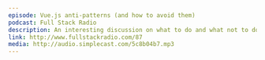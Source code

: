 ```yaml
---
episode: Vue.js anti-patterns (and how to avoid them)
podcast: Full Stack Radio
description: An interesting discussion on what to do and what not to do when writing apps with the hot new JavaScript library Vue.
link: http://www.fullstackradio.com/87
media: http://audio.simplecast.com/5c8b04b7.mp3
---
```

